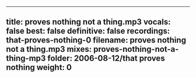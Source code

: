 
---
title: proves nothing not a thing.mp3
vocals: false
best: false
definitive: false
recordings: that-proves-nothing-0
filename: proves nothing not a thing.mp3
mixes: proves-nothing-not-a-thing-mp3
folder: 2006-08-12/that proves nothing
weight: 0
---
